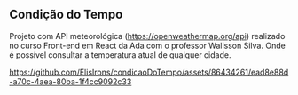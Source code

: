## Condição do Tempo
Projeto com API meteorológica (https://openweathermap.org/api) realizado no curso Front-end em React da Ada com o professor Walisson Silva.
Onde é possível consultar a temperatura atual de qualquer cidade.

 


https://github.com/ElisIrons/condicaoDoTempo/assets/86434261/ead8e88d-a70c-4aea-80ba-1f4cc9092c33

